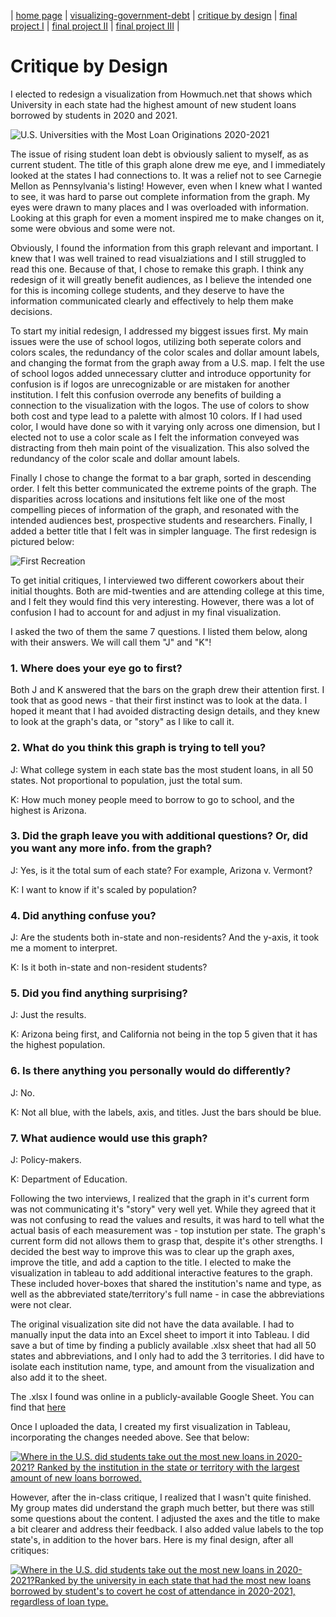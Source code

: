 | [home page](https://kjmattso.github.io/Mattson-portfolio/) | [visualizing-government-debt](https://kjmattso.github.io/Mattson-portfolio/Visualizing_gov_debt.html) | [critique by design](https://kjmattso.github.io/Mattson-portfolio/Critique_by_design.html) | [final project I](https://kjmattso.github.io/Mattson-portfolio/Final_project_pt1.html) | [final project II](https://kjmattso.github.io/Mattson-portfolio/Final_project_pt2.html) | [final project III](final-project-part-three) |

# Critique by Design

I elected to redesign a visualization from Howmuch.net that shows which University in each state had the highest amount of new student loans borrowed by students in 2020 and 2021.

![U.S. Universities with the Most Loan Originations 2020-2021](https://cdn.howmuch.net/articles/university-with-the-most-student-loan-originated-in-every-state-10b5.jpg)

The issue of rising student loan debt is obviously salient to myself, as as current student. The title of this graph alone drew me eye, and I immediately looked at the states I had connections to. It was a relief not to see Carnegie Mellon as Pennsylvania's listing! However, even when I knew what I wanted to see, it was hard to parse out complete information from the graph. My eyes were drawn to many places and I was overloaded with information. Looking at this graph for even a moment inspired me to make changes on it, some were obvious and some were not. 

Obviously, I found the information from this graph relevant and important. I knew that I was well trained to read visualziations and I still struggled to read this one. Because of that, I chose to remake this graph. I think any redesign of it will greatly benefit audiences, as I believe the intended one for this is incoming college students, and they deserve to have the information communicated clearly and effectively to help them make decisions. 

To start my initial redesign, I addressed my biggest issues first. My main issues were the use of school logos, utilizing both seperate colors and colors scales, the redundancy of the color scales and dollar amount labels, and changing the format from the graph away from a U.S. map. I felt the use of school logos added unnecessary clutter and introduce opportunity for confusion is if logos are unrecognizable or are mistaken for another institution. I felt this confusion overrode any benefits of building a connection to the visualization with the logos. The use of colors to show both cost and type lead to a palette with almost 10 colors. If I had used color, I would have done so with it varying only across one dimension, but I elected not to use a color scale as I felt the information conveyed was distracting from theh main point of the visualization. This also solved the redundancy of the color scale and dollar amount labels. 

Finally I chose to change the format to a bar graph, sorted in descending order. I felt this better communicated the extreme points of the graph. The disparities across locations and insitutions felt like one of the most compelling pieces of information of the graph, and resonated with the intended audiences best, prospective students and researchers. Finally, I added a better title that I felt was in simpler language. The first redesign is pictured below:

![First Recreation](IMG_9375.png)

To get initial critiques, I interviewed two different coworkers about their initial thoughts. Both are mid-twenties and are attending college at this time, and I felt they would find this very interesting. However, there was a lot of confusion I had to account for and adjust in my final visualization. 

I asked the two of them the same 7 questions. I listed them below, along with their answers. We will call them "J" and "K"!

### 1. Where does your eye go to first?

Both J and K answered that the bars on the graph drew their attention first. I took that as good news - that their first instinct was to look at the data. I hoped it meant that I had avoided distracting design details, and they knew to look at the graph's data, or "story" as I like to call it. 

### 2. What do you think this graph is trying to tell you?

J: What college system in each state bas the most student loans, in all 50 states. Not proportional to population, just the total sum.

K: How much money people meed to borrow to go to school, and the highest is Arizona.

### 3. Did the graph leave you with additional questions? Or, did you want any more info. from the graph?

J: Yes, is it the total sum of each state? For example, Arizona v. Vermont?

K: I want to know if it's scaled by population?

### 4. Did anything confuse you? 

J: Are the students both in-state and non-residents? And the y-axis, it took me a moment to interpret. 

K: Is it both in-state and non-resident students?

### 5. Did you find anything surprising?

J: Just the results.

K: Arizona being first, and California not being in the top 5 given that it has the highest population.

### 6. Is there anything you personally would do differently?

J: No. 

K: Not all blue, with the labels, axis, and titles. Just the bars should be blue.

### 7. What audience would use this graph?

J: Policy-makers.

K: Department of Education.

Following the two interviews, I realized that the graph in it's current form was not communicating it's "story" very well yet. While they agreed that it was not confusing to read the values and results, it was hard to tell what the actual basis of each measurement was - top instution per state. The graph's current form did not allows them to grasp that, despite it's other strengths. I decided the best way to improve this was to clear up the graph axes, improve the title, and add a caption to the title. I elected to make the visualization in tableau to add additional interactive features to the graph. These included hover-boxes that shared the institution's name and type, as well as the abbreviated state/territory's full name - in case the abbreviations were not clear. 

The original visualization site did not have the data available. I had to manually input the data into an Excel sheet to import it into Tableau. I did save a but of time by finding a publicly available .xlsx sheet that had all 50 states and abbreviations, and I only had to add the 3 territories. I did have to isolate each institution name, type, and amount from the visualization and also add it to the sheet. 

The .xlsx I found was online in a publicly-available Google Sheet. You can find that [here](https://docs.google.com/spreadsheets/d/14wvnQygIX1eCVo7H5B7a96W1v5VCg6Q9yeRoESF6epw/edit#gid=0)

Once I uploaded the data, I created my first visualization in Tableau, incorporating the changes needed above. See that below:

<div class='tableauPlaceholder' id='viz1707230190897' style='position: relative'><noscript><a href='#'><img alt='Where in the U.S. did students take out the most new loans in 2020-2021? Ranked by the institution in the state or territory with the largest amount of new loans borrowed. ' src='https:&#47;&#47;public.tableau.com&#47;static&#47;images&#47;HW&#47;HW3and4-FirstDraft&#47;Sheet1&#47;1_rss.png' style='border: none' /></a></noscript><object class='tableauViz'  style='display:none;'><param name='host_url' value='https%3A%2F%2Fpublic.tableau.com%2F' /> <param name='embed_code_version' value='3' /> <param name='site_root' value='' /><param name='name' value='HW3and4-FirstDraft&#47;Sheet1' /><param name='tabs' value='no' /><param name='toolbar' value='yes' /><param name='static_image' value='https:&#47;&#47;public.tableau.com&#47;static&#47;images&#47;HW&#47;HW3and4-FirstDraft&#47;Sheet1&#47;1.png' /> <param name='animate_transition' value='yes' /><param name='display_static_image' value='yes' /><param name='display_spinner' value='yes' /><param name='display_overlay' value='yes' /><param name='display_count' value='yes' /><param name='language' value='en-US' /><param name='filter' value='publish=yes' /></object></div>                
<script type='text/javascript'>                    
var divElement = document.getElementById('viz1707230190897');                   
var vizElement = divElement.getElementsByTagName('object')[0];                    
vizElement.style.width='100%';vizElement.style.height=(divElement.offsetWidth*0.75)+'px';                    
var scriptElement = document.createElement('script');                    
scriptElement.src = 'https://public.tableau.com/javascripts/api/viz_v1.js';                    vizElement.parentNode.insertBefore(scriptElement, vizElement);               
</script>

However, after the in-class critique, I realized that I wasn't quite finished. My group mates did understand the graph much better, but there was still some questions about the content. I adjusted the axes and the title to make a bit clearer and address their feedback. I also added value labels to the top state's, in addition to the hover bars. Here is my final design, after all critiques:

<div class='tableauPlaceholder' id='viz1707231249965' style='position: relative'><noscript><a href='#'><img alt='Where in the U.S. did students take out the most new loans in 2020-2021?Ranked by the university in each state that had the most new loans borrowed by student&#39;s to covert he cost of attendance in 2020-2021, regardless of loan type. ' src='https:&#47;&#47;public.tableau.com&#47;static&#47;images&#47;Ne&#47;NewLoans-final&#47;Sheet1&#47;1_rss.png' style='border: none' /></a></noscript><object class='tableauViz'  style='display:none;'><param name='host_url' value='https%3A%2F%2Fpublic.tableau.com%2F' /> <param name='embed_code_version' value='3' /> <param name='site_root' value='' /><param name='name' value='NewLoans-final&#47;Sheet1' /><param name='tabs' value='no' /><param name='toolbar' value='yes' /><param name='static_image' value='https:&#47;&#47;public.tableau.com&#47;static&#47;images&#47;Ne&#47;NewLoans-final&#47;Sheet1&#47;1.png' /> <param name='animate_transition' value='yes' /><param name='display_static_image' value='yes' /><param name='display_spinner' value='yes' /><param name='display_overlay' value='yes' /><param name='display_count' value='yes' /><param name='language' value='en-US' /><param name='filter' value='publish=yes' /></object></div>                
<script type='text/javascript'>                    
var divElement = document.getElementById('viz1707231249965');                    
var vizElement = divElement.getElementsByTagName('object')[0];                    
vizElement.style.width='100%';vizElement.style.height=(divElement.offsetWidth*0.75)+'px';                    
var scriptElement = document.createElement('script');                    
scriptElement.src = 'https://public.tableau.com/javascripts/api/viz_v1.js';                    vizElement.parentNode.insertBefore(scriptElement, vizElement);               
</script>
